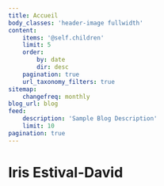 ```yaml
---
title: Accueil
body_classes: 'header-image fullwidth'
content:
    items: '@self.children'
    limit: 5
    order:
        by: date
        dir: desc
    pagination: true
    url_taxonomy_filters: true
sitemap:
    changefreq: monthly
blog_url: blog
feed:
    description: 'Sample Blog Description'
    limit: 10
pagination: true
---
```


# Iris Estival-David
<div class="header__social-links social-links">
    <a href="https://www.facebook.com/Irisdavid21"><i class="fa fa-facebook"></i></a>
    <a href="https://www.linkedin.com/in/iris-estival-david-91767591/"><i class="fa fa-linkedin"></i></a>
</div>